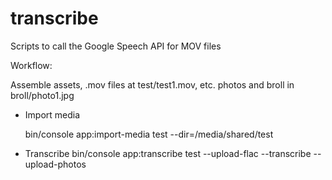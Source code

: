 # transcribe
Scripts to call the Google Speech API for MOV files

Workflow:

Assemble assets, .mov files at test/test1.mov, etc. photos and broll in broll/photo1.jpg

* Import media 

    bin/console app:import-media test --dir=/media/shared/test

* Transcribe
    bin/console app:transcribe test --upload-flac --transcribe --upload-photos
    
    


